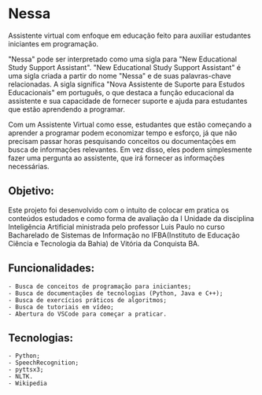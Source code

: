 # Nessa
 Assistente virtual com enfoque em educação feito para auxiliar estudantes iniciantes em programação. 

 "Nessa" pode ser interpretado como uma sigla para "New Educational Study Support Assistant". "New Educational Study Support Assistant" é uma sigla criada a partir do nome "Nessa" e de suas palavras-chave relacionadas. A sigla significa "Nova Assistente de Suporte para Estudos Educacionais" em português, o que destaca a função educacional da assistente e sua capacidade de fornecer suporte e ajuda para estudantes que estão aprendendo a programar.
 
 Com um Assistente Virtual como esse, estudantes que estão começando a aprender a programar podem economizar tempo e esforço, já que não precisam passar horas pesquisando conceitos ou documentações em busca de informações relevantes. Em vez disso, eles podem simplesmente fazer uma pergunta ao assistente, que irá fornecer as informações necessárias.

## Objetivo:
Este projeto foi desenvolvido com o intuito de colocar em pratica os conteúdos estudados e como forma de avaliação da I Unidade da disciplina Inteligência Artificial ministrada pelo professor Luis Paulo no curso Bacharelado de Sistemas de Informação no IFBA(Instituto de Educação Ciência e Tecnologia da Bahia) de Vitória da Conquista BA.

## Funcionalidades:

    - Busca de conceitos de programação para iniciantes;
    - Busca de documentações de tecnologias (Python, Java e C++);
    - Busca de exercícios práticos de algoritmos;
    - Busca de tutoriais em vídeo;
    - Abertura do VSCode para começar a praticar.

## Tecnologias:
    - Python;
    - SpeechRecognition;
    - pyttsx3;
    - NLTK.
    - Wikipedia
